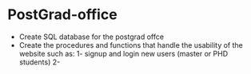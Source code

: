 # PostGrad-office
* Create SQL database for the postgrad offce
* Create the procedures and functions that handle the usability of the website such as:
  1- signup and login new users (master or PHD students)
  2- 
